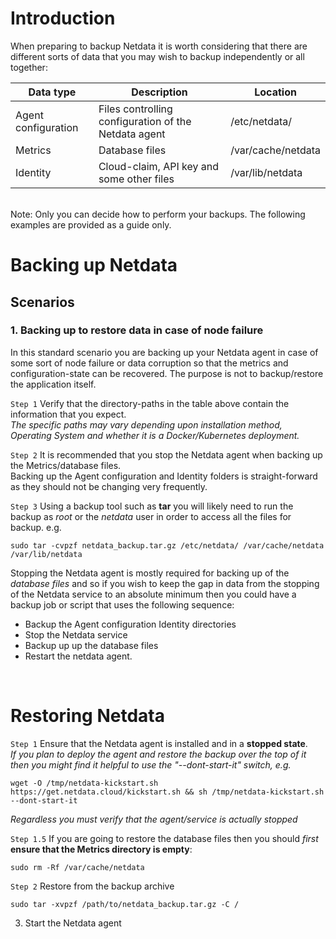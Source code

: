 <!--
title: "Backing up Netdata"
description: "Guide on how to backup and restore Netdata."
custom_edit_url: "https://github.com/netdata/netdata/edit/master/docs/maintenance/backup-restore.md"
sidebar_label: "Notify"
learn_status: "Published"
learn_rel_path: "Integrations/Notify"
-->

# Introduction
When preparing to backup Netdata it is worth considering that there are different sorts of data that you may wish to backup independently or all together:

| Data type      | Description | Location |
| ----------- | ----------- | ----------- |
| Agent configuration| Files controlling configuration of the Netdata agent | /etc/netdata/
| Metrics   | Database files | /var/cache/netdata |
| Identity   | Cloud-claim, API key and some other files | /var/lib/netdata |

<br>
Note: Only you can decide how to perform your backups. The following examples are provided as a guide only.


<br>

# Backing up Netdata

## Scenarios

### 1. Backing up to restore data in case of node failure
In this standard scenario you are backing up your Netdata agent in case of some sort of node failure or data corruption so that the metrics and configuration-state can be recovered. The purpose is not to backup/restore the application itself.

`Step 1` Verify that the directory-paths in the table above contain the information that you expect.<br>
_The specific paths may vary depending upon installation method, Operating System and whether it is a Docker/Kubernetes deployment._

`Step 2` It is recommended that you stop the Netdata agent when backing up the Metrics/database files.
<br>
Backing up the Agent configuration and Identity folders is straight-forward as they should not be changing very frequently.

`Step 3`
Using a backup tool such as **tar** you will likely need to run the backup as _root_ or the _netdata_ user in order to access all the files for backup.
e.g.
```
sudo tar -cvpzf netdata_backup.tar.gz /etc/netdata/ /var/cache/netdata /var/lib/netdata
```
Stopping the Netdata agent is mostly required for backing up of the _database files_ and so if you wish to keep the gap in data from the stopping of the Netdata service to an absolute minimum then you could have a backup job or script that uses the following sequence:
- Backup the Agent configuration Identity directories
- Stop the Netdata service
- Backup up up the database files
- Restart the netdata agent.

<br>


# Restoring Netdata

`Step 1` Ensure that the Netdata agent is installed and in a **stopped state**. <br>
_If you plan to deploy the agent and restore the backup over the top of it then you might find it helpful to use the "--dont-start-it" switch, e.g._
```
wget -O /tmp/netdata-kickstart.sh https://get.netdata.cloud/kickstart.sh && sh /tmp/netdata-kickstart.sh --dont-start-it
```
_Regardless you must verify that the agent/service is actually stopped_

`Step 1.5` If you are going to restore the database files then you should _first_ **ensure that the Metrics directory is empty**:
```
sudo rm -Rf /var/cache/netdata
```

`Step 2` Restore from the backup archive
```
sudo tar -xvpzf /path/to/netdata_backup.tar.gz -C /
```

3. Start the Netdata agent